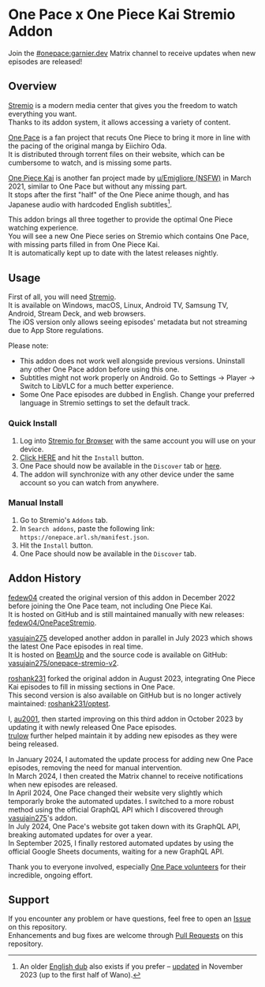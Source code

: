 # One Pace x One Piece Kai Stremio Addon

Join the [#onepace:garnier.dev](https://matrix.to/#/#onepace:garnier.dev) Matrix channel to receive updates when new episodes are released!

## Overview

[Stremio](https://www.stremio.com) is a modern media center that gives you the freedom to watch everything you want.\
Thanks to its addon system, it allows accessing a variety of content.

[One Pace](https://onepace.net) is a fan project that recuts One Piece to bring it more in line with the pacing of the original manga by Eiichiro Oda.\
It is distributed through torrent files on their website, which can be cumbersome to watch, and is missing some parts.

[One Piece Kai](https://www.reddit.com/comments/mbsv0n/) is another fan project made by [u/Emigliore (NSFW)](https://www.reddit.com/user/Emigliore) in March 2021, similar to One Pace but without any missing part.\
It stops after the first "half" of the One Piece anime though, and has Japanese audio with hardcoded English subtitles[^1].

[^1]: An older [English dub](https://www.reddit.com/comments/g7aro3/) also exists if you prefer – [updated](https://www.reddit.com/comments/17phccc/) in November 2023 (up to the first half of Wano).

This addon brings all three together to provide the optimal One Piece watching experience.\
You will see a new One Piece series on Stremio which contains One Pace, with missing parts filled in from One Piece Kai.\
It is automatically kept up to date with the latest releases nightly.

## Usage

First of all, you will need [Stremio](https://www.stremio.com/downloads).\
It is available on Windows, macOS, Linux, Android TV, Samsung TV, Android, Stream Deck, and web browsers.\
The iOS version only allows seeing episodes' metadata but not streaming due to App Store regulations.

Please note:

- This addon does not work well alongside previous versions. Uninstall any other One Pace addon before using this one.
- Subtitles might not work properly on Android. Go to Settings -> Player -> Switch to LibVLC for a much better experience.
- Some One Pace episodes are dubbed in English. Change your preferred language in Stremio settings to set the default track.

### Quick Install

1. Log into [Stremio for Browser](https://app.strem.io) with the same account you will use on your device.
2. [Click HERE](https://app.strem.io/#/addons/community/all?addon=https%3A%2F%2Fonepace.arl.sh%2Fmanifest.json) and hit the `Install` button.
3. One Pace should now be available in the `Discover` tab or [here](https://app.strem.io/#/detail/series/onepace/).
4. The addon will synchronize with any other device under the same account so you can watch from anywhere.

### Manual Install

1. Go to Stremio's `Addons` tab.
2. In `Search addons`, paste the following link: `https://onepace.arl.sh/manifest.json`.
3. Hit the `Install` button.
4. One Pace should now be available in the `Discover` tab.

## Addon History

[fedew04](https://github.com/fedew04) created the original version of this addon in December 2022 before joining the One Pace team, not including One Piece Kai.\
It is hosted on GitHub and is still maintained manually with new releases: [fedew04/OnePaceStremio](https://github.com/fedew04/OnePaceStremio).

[vasujain275](https://github.com/vasujain275) developed another addon in parallel in July 2023 which shows the latest One Pace episodes in real time.\
It is hosted on [BeamUp](https://github.com/Stremio/stremio-beamup) and the source code is available on GitHub: [vasujain275/onepace-stremio-v2](https://github.com/vasujain275/onepace-stremio-v2).

[roshank231](https://github.com/roshank231) forked the original addon in August 2023, integrating One Piece Kai episodes to fill in missing sections in One Pace.\
This second version is also available on GitHub but is no longer actively maintained: [roshank231/optest](https://github.com/roshank231/optest).

I, [au2001](https://github.com/au2001), then started improving on this third addon in October 2023 by updating it with newly released One Pace episodes.\
[trulow](https://github.com/trulow) further helped maintain it by adding new episodes as they were being released.

In January 2024, I automated the update process for adding new One Pace episodes, removing the need for manual intervention.\
In March 2024, I then created the Matrix channel to receive notifications when new episodes are released.\
In April 2024, One Pace changed their website very slightly which temporarly broke the automated updates. I switched to a more robust method using the official GraphQL API which I discovered through [vasujain275](https://github.com/vasujain275)'s addon.\
In July 2024, One Pace's website got taken down with its GraphQL API, breaking automated updates for over a year.\
In September 2025, I finally restored automated updates by using the official Google Sheets documents, waiting for a new GraphQL API.

Thank you to everyone involved, especially [One Pace volunteers](https://onepace.net/about) for their incredible, ongoing effort.

## Support

If you encounter any problem or have questions, feel free to open an [Issue](https://github.com/au2001/onepace-stremio/issues) on this repository.\
Enhancements and bug fixes are welcome through [Pull Requests](https://github.com/au2001/onepace-stremio/pulls) on this repository.
